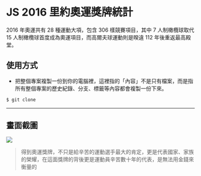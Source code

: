 # JS 2016 里約奧運獎牌統計

2016 年奧運共有 28 種運動大項，包含 306 樣競賽項目，其中 7 人制橄欖球取代 15 人制橄欖球首度成為奧運項目，而高爾夫球運動則是暌違 112 年後重返最高殿堂。

## 使用方式
- 把整個專案複製一份到你的電腦裡，這裡指的「內容」不是只有檔案，而是指所有整個專案的歷史紀錄、分支、標籤等內容都會複製一份下來。
```sh
$ git clone
```

----

## 畫面截圖
![](https://i.imgur.com/ed4zGIU.gif)
> 得到奧運獎牌，不只是給辛苦的運動選手最大的肯定，更是代表國家、家族的榮耀，在這面獎牌的背後更是運動員辛苦數十年的代表，是無法用金錢來衡量的

